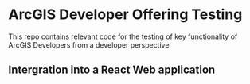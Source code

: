 # ArcGIS Developer Offering Testing
This repo contains relevant code for the testing of key functionality of ArcGIS Developers from a developer perspective

## Intergration into a React Web application
